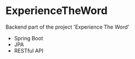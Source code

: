 # ExperienceTheWord
Backend part of the project 'Experience The Word'
- Spring Boot
- JPA
- RESTful API
